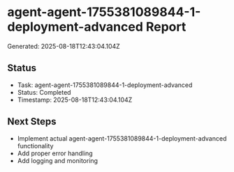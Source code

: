 # agent-agent-1755381089844-1-deployment-advanced Report

Generated: 2025-08-18T12:43:04.104Z

## Status
- Task: agent-agent-1755381089844-1-deployment-advanced
- Status: Completed
- Timestamp: 2025-08-18T12:43:04.104Z

## Next Steps
- Implement actual agent-agent-1755381089844-1-deployment-advanced functionality
- Add proper error handling
- Add logging and monitoring

